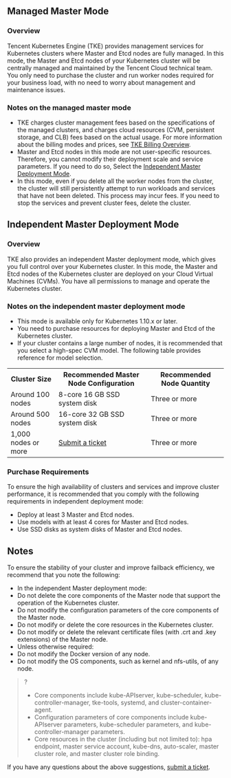 ## Managed Master Mode

### Overview
Tencent Kubernetes Engine (TKE) provides management services for Kubernetes clusters where Master and Etcd nodes are fully managed.
In this mode, the Master and Etcd nodes of your Kubernetes cluster will be centrally managed and maintained by the Tencent Cloud technical team. You only need to purchase the cluster and run worker nodes required for your business load, with no need to worry about management and maintenance issues.

### Notes on the managed master mode
- TKE charges cluster management fees based on the specifications of the managed clusters, and charges cloud resources (CVM, persistent storage, and CLB) fees based on the actual usage. For more information about the billing modes and prices, see [TKE Billing Overview](https://intl.cloud.tencent.com/document/product/457/45157).
- Master and Etcd nodes in this mode are not user-specific resources. Therefore, you cannot modify their deployment scale and service parameters. If you need to do so, Select the [Independent Master Deployment Mode](#IndependentDeploy).
- In this mode, even if you delete all the worker nodes from the cluster, the cluster will still persistently attempt to run workloads and services that have not been deleted. This process may incur fees. If you need to stop the services and prevent cluster fees, delete the cluster.

[](id:IndependentDeploy)
## Independent Master Deployment Mode
### Overview
TKE also provides an independent Master deployment mode, which gives you full control over your Kubernetes cluster.
In this mode, the Master and Etcd nodes of the Kubernetes cluster are deployed on your Cloud Virtual Machines (CVMs). You have all permissions to manage and operate the Kubernetes cluster.

### Notes on the independent master deployment mode
- This mode is available only for Kubernetes 1.10.x or later.
- You need to purchase resources for deploying Master and Etcd of the Kubernetes cluster.
- If your cluster contains a large number of nodes, it is recommended that you select a high-spec CVM model. The following table provides reference for model selection.
<table><tr><th>Cluster Size</th><th>Recommended Master Node Configuration</th><th>Recommended Node Quantity</th></tr><tr><td>Around 100 nodes</td><td>8-core 16 GB SSD system disk</td><td>Three or more</td></tr><tr><td>Around 500 nodes</td><td>16-core 32 GB SSD system disk</td><td>Three or more</td></tr><tr><td>1,000 nodes or more</td><td><a href="https://console.intl.cloud.tencent.com/workorder/category">Submit a ticket</a></td><td>Three or more</td></tr></table>

### Purchase Requirements
To ensure the high availability of clusters and services and improve cluster performance, it is recommended that you comply with the following requirements in independent deployment mode:
 - Deploy at least 3 Master and Etcd nodes.
 - Use models with at least 4 cores for Master and Etcd nodes.
 - Use SSD disks as system disks of Master and Etcd nodes.

## Notes

To ensure the stability of your cluster and improve failback efficiency, we recommend that you note the following:
 - In the independent Master deployment mode:
  - Do not delete the core components of the Master node that support the operation of the Kubernetes cluster.
  - Do not modify the configuration parameters of the core components of the Master node.
  - Do not modify or delete the core resources in the Kubernetes cluster.
  - Do not modify or delete the relevant certificate files (with .crt and .key extensions) of the Master node.
 - Unless otherwise required:
  - Do not modify the Docker version of any node.
  - Do not modify the OS components, such as kernel and nfs-utils, of any node.

>? 
> - Core components include kube-APIserver, kube-scheduler, kube-controller-manager, tke-tools, systemd, and cluster-container-agent.
> - Configuration parameters of core components include kube-APIserver parameters, kube-scheduler parameters, and kube-controller-manager parameters.
> - Core resources in the cluster (including but not limited to): hpa endpoint, master service account, kube-dns, auto-scaler, master cluster role, and master cluster role binding.

If you have any questions about the above suggestions, [submit a ticket](https://console.intl.cloud.tencent.com/workorder/category).

